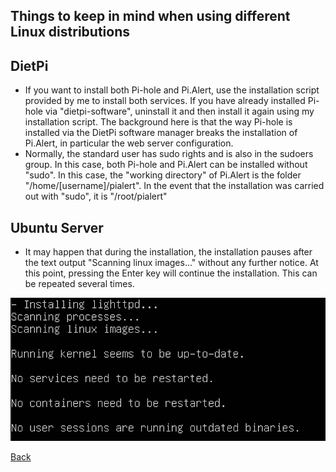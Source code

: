 ## Things to keep in mind when using different Linux distributions

## DietPi

- If you want to install both Pi-hole and Pi.Alert, use the installation script provided by me to install both services. If you have already installed Pi-hole via "dietpi-software", uninstall it and then install it again using my installation script. The background here is that the way Pi-hole is installed via the DietPi software manager breaks the installation of Pi.Alert, in particular the web server configuration.
- Normally, the standard user has sudo rights and is also in the sudoers group. In this case, both Pi-hole and Pi.Alert can be installed without "sudo". In this case, the "working directory" of Pi.Alert is the folder "/home/[username]/pialert". In the event that the installation was carried out with "sudo", it is "/root/pialert"

## Ubuntu Server

- It may happen that during the installation, the installation pauses after the text output "Scanning linux images..." without any further notice. At this point, pressing the Enter key will continue the installation. This can be repeated several times.

![linuxdist1][linuxdist1] 


[Back](https://github.com/leiweibau/Pi.Alert#installation)


[linuxdist1]: ./img/install_hints_linuxdist.png       "linuxdist1"